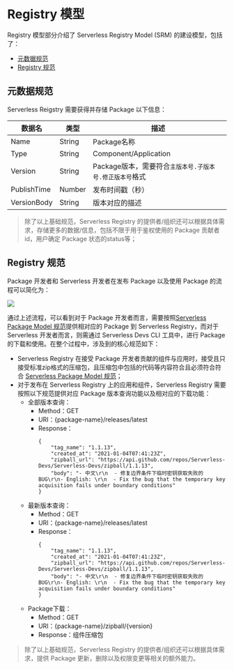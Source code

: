 # Registry 模型

Registry 模型部分介绍了 Serverless Registry Model (SRM) 的建设模型，包括了：

- [元数据规范](#元数据规范)
- [Registry 规范](#registry规范)

## 元数据规范

Serverless Reigstry 需要获得并存储 Package 以下信息：

| 数据名 |  类型   | 描述  |
|  ----  | ----  | ----  |
| Name  | String | Package名称 |
| Type  | String | Component/Application |
| Version  | String | Package版本，需要符合`主版本号.子版本号.修正版本号`格式 |
| PublishTime  | Number | 发布时间戳（秒） |
| VersionBody  | String | 版本对应的描述 |

> 除了以上基础规范，Serverless Registry 的提供者/组织还可以根据具体需求，存储更多的数据/信息，包括不限于用于鉴权使用的 Package 贡献者id，用户确定 Package 状态的status等；

## Registry 规范

Package 开发者和 Serverless 开发者在发布 Package 以及使用 Package 的流程可以简化为：

![](https://serverless-article-picture.oss-cn-hangzhou.aliyuncs.com/1631783208215_20210916090651949970.png)

通过上述流程，可以看到对于 Package 开发者而言，需要按照[Serverless Package Model 规范](./serverless_pacakge_model.md)提供相对应的 Package 到 Serverless Registry，而对于 Serverless 开发者而言，则需通过 Serverless Devs CLI 工具中，进行 Package 的下载和使用。在整个过程中，涉及到的核心规范如下：

- Serverless Registry 在接受 Package 开发者贡献的组件与应用时，接受且只接受标准zip格式的压缩包，且压缩包中包括的代码等内容符合且必须符合符合 [Serverless Package Model 规范](./serverless_pacakge_model.md)；
- 对于发布在 Serverless Registry 上的应用和组件，Serverless Registry 需要按照以下规范提供对应 Package 版本查询功能以及相对应的下载功能：
    - 全部版本查询：
        - Method：GET
        - URI：{package-name}/releases/latest
        - Response：
            ```
            {
                "tag_name": "1.1.13",
                "created_at": "2021-01-04T07:41:23Z",
                "zipball_url": "https://api.github.com/repos/Serverless-Devs/Serverless-Devs/zipball/1.1.13",
                "body": "- 中文\r\n  - 修复边界条件下临时密钥获取失败的BUG\r\n- English: \r\n  - Fix the bug that the temporary key acquisition fails under boundary conditions"
            }
            ```
    - 最新版本查询：
        - Method：GET
        - URI：{package-name}/releases/latest
        - Response：
            ```
            {
                "tag_name": "1.1.13",
                "created_at": "2021-01-04T07:41:23Z",
                "zipball_url": "https://api.github.com/repos/Serverless-Devs/Serverless-Devs/zipball/1.1.13",
                "body": "- 中文\r\n  - 修复边界条件下临时密钥获取失败的BUG\r\n- English: \r\n  - Fix the bug that the temporary key acquisition fails under boundary conditions"
            }
            ```
    - Package下载：
        - Method：GET
        - URI：{package-name}/zipball/{version}
        - Response：组件压缩包

> 除了以上基础规范，Serverless Registry 的提供者/组织还可以根据具体需求，提供 Package 更新，删除以及权限变更等相关的额外能力。
